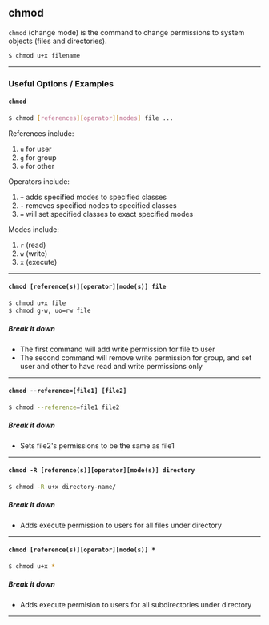 chmod
-------
<!--TODO: Add documentation for this command by submitting a pull request.-->
<!-- one line explanation would go here -->
`chmod` (change mode) is the command to change permissions to system objects (files and directories).

<!-- minimal example -->
~~~ bash
$ chmod u+x filename
~~~


---

### Useful Options / Examples

#### `chmod`

~~~bash
$ chmod [references][operator][modes] file ...
~~~

References include:

1. `u` for user
2. `g` for group
3. `o` for other
 
Operators include:

1. `+` adds specified modes to specified classes
2. `-` removes specified nodes to specified classes
3. `=` will set specified classes to exact specified modes

Modes include:

1. `r` (read)
2. `w` (write)
3. `x` (execute)

----

#### `chmod [reference(s)][operator][mode(s)] file`

~~~bash
$ chmod u+x file 
$ chmod g-w, uo=rw file 
~~~

##### Break it down

* The first command will add write permission for file to user
* The second command will remove write permission for group, and set user and other to have read and write permissions only

----

#### `chmod --reference=[file1] [file2]`

~~~bash
$ chmod --reference=file1 file2 
~~~

##### Break it down

* Sets file2's permissions to be the same as file1

----

#### `chmod -R [reference(s)][operator][mode(s)] directory`

~~~bash
$ chmod -R u+x directory-name/
~~~

##### Break it down

* Adds execute permission to users for all files under directory 

----

#### `chmod [reference(s)][operator][mode(s)] *`

~~~bash
$ chmod u+x *
~~~

##### Break it down

* Adds execute permision to users for all subdirectories under directory

----
